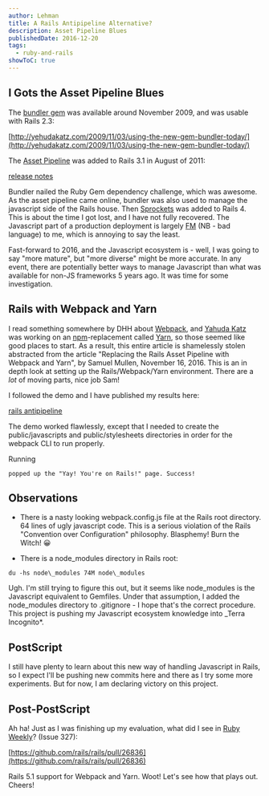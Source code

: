 ```yaml
---
author: Lehman
title: A Rails Antipipeline Alternative?
description: Asset Pipeline Blues
publishedDate: 2016-12-20
tags:
  - ruby-and-rails
showToC: true
---
```


## I Gots the Asset Pipeline Blues

The [bundler gem](https://github.com/bundler/bundler) was available around November 2009, and was usable with Rails 2.3:

[http://yehudakatz.com/2009/11/03/using-the-new-gem-bundler-today/](http://yehudakatz.com/2009/11/03/using-the-new-gem-bundler-today/)

The [Asset Pipeline](http://edgeguides.rubyonrails.org/asset_pipeline.html) was added to Rails 3.1 in August of 2011:

[release notes](http://weblog.rubyonrails.org/2011/8/31/rails-3-1-0-has-been-released/)

Bundler nailed the Ruby Gem dependency challenge, which was awesome. As the asset pipeline came online, bundler was also used to manage the javascript side of the Rails house. Then [Sprockets](https://github.com/rails/sprockets-rails) was added to Rails 4. This is about the time I got lost, and I have not fully recovered. The Javascript part of a production deployment is largely [FM](http://onlineslangdictionary.com/meaning-definition-of/fm) (NB - bad language) to me, which is annoying to say the least.

Fast-forward to 2016, and the Javascript ecosystem is - well, I was going to say "more mature", but "more diverse" might be more accurate. In any event, there are potentially better ways to manage Javascript than what was available for non-JS frameworks 5 years ago. It was time for some investigation.

## Rails with Webpack and Yarn

I read something somewhere by DHH about [Webpack](https://webpack.github.io/), and [Yahuda Katz](http://yehudakatz.com/) was working on an [npm](https://www.npmjs.com/)\-replacement called [Yarn](https://yarnpkg.com/), so those seemed like good places to start. As a result, this entire article is shamelessly stolen abstracted from the article "Replacing the Rails Asset Pipeline with Webpack and Yarn", by Samuel Mullen, November 16, 2016. This is an in depth look at setting up the Rails/Webpack/Yarn environment. There are a _lot_ of moving parts, nice job Sam!

I followed the demo and I have published my results here:

[rails antipipeline](https://github.com/thecwlzone/rails-antipipeline)

The demo worked flawlessly, except that I needed to create the public/javascripts and public/stylesheets directories in order for the webpack CLI to run properly.

Running

```shell
popped up the "Yay! You're on Rails!" page. Success!
```

## Observations

- There is a nasty looking webpack.config.js file at the Rails root directory. 64 lines of ugly javascript code. This is a serious violation of the Rails "Convention over Configuration" philosophy. Blasphemy! Burn the Witch! 😀

- There is a node_modules directory in Rails root:

```shell
du -hs node\_modules 74M node\_modules
```

Ugh. I'm still trying to figure this out, but it seems like node_modules is the Javascript equivalent to Gemfiles. Under that assumption, I added the node_modules directory to .gitignore - I hope that's the correct procedure. This project is pushing my Javascript ecosystem knowledge into \_Terra Incognito\*.

## PostScript

I still have plenty to learn about this new way of handling Javascript in Rails, so I expect I'll be pushing new commits here and there as I try some more experiments. But for now, I am declaring victory on this project.

## Post-PostScript

Ah ha! Just as I was finishing up my evaluation, what did I see in [Ruby Weekly](http://rubyweekly.com/)? (Issue 327):

[https://github.com/rails/rails/pull/26836](https://github.com/rails/rails/pull/26836)

Rails 5.1 support for Webpack and Yarn. Woot! Let's see how that plays out. Cheers!
